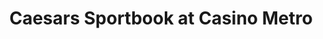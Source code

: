 ---
title: "Caesars Sportbook at Casino Metro"
url: /san-juan/caesars-sportbook-at-casino-metro/
shop: bookmaker
---